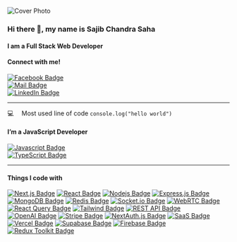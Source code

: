 ![Cover Photo](https://zedifbtvlhwkygqwmuqk.supabase.co/storage/v1/object/public/images/1750134244693-Full%20Stack%20(1).png)

### Hi there 👋, my name is Sajib Chandra Saha  
#### I am a Full Stack Web Developer  
#### Connect with me!  

[![Facebook Badge](https://img.shields.io/badge/Facebook-1877F2?style=for-the-badge&logo=facebook&logoColor=white)](https://www.facebook.com/sojib.saha.942145/)  
[![Mail Badge](https://img.shields.io/badge/Gmail-D14836?style=for-the-badge&logo=gmail&logoColor=white)](mailto:sahasojib0155@gmail.com)  
[![LinkedIn Badge](https://img.shields.io/badge/LinkedIn-0A66C2?style=for-the-badge&logo=linkedin&logoColor=white)](https://www.linkedin.com/in/sajib-chandra-saha-59457323a)

---

:computer: &emsp;Most used line of code `console.log("hello world")`  

#### I’m a JavaScript Developer  
[![Javascript Badge](https://img.shields.io/badge/-Javascript-F0DB4F?style=for-the-badge&labelColor=black&logo=javascript&logoColor=F0DB4F)](#)  
[![TypeScript Badge](https://img.shields.io/badge/-TypeScript-3178C6?style=for-the-badge&labelColor=black&logo=typescript&logoColor=3178C6)](#)

---

#### Things I code with  
[![Next.js Badge](https://img.shields.io/badge/-Next.js-000000?style=for-the-badge&labelColor=black&logo=next.js&logoColor=white)](#)
[![React Badge](https://img.shields.io/badge/-React-61DBFB?style=for-the-badge&labelColor=black&logo=react&logoColor=61DBFB)](#)
[![Nodejs Badge](https://img.shields.io/badge/-Nodejs-3C873A?style=for-the-badge&labelColor=black&logo=node.js&logoColor=3C873A)](#)
[![Express.js Badge](https://img.shields.io/badge/Express.js-000000?style=for-the-badge&logo=express&logoColor=white)](#)
[![MongoDB Badge](https://img.shields.io/badge/MongoDB-4EA94B?style=for-the-badge&logo=mongodb&logoColor=white)](#)
[![Redis Badge](https://img.shields.io/badge/Redis-DC382D?style=for-the-badge&logo=redis&logoColor=white)](#)
[![Socket.io Badge](https://img.shields.io/badge/Socket.io-010101?style=for-the-badge&logo=socket.io&logoColor=white)](#)
[![WebRTC Badge](https://img.shields.io/badge/WebRTC-333333?style=for-the-badge&logo=webrtc&logoColor=white)](#)
[![React Query Badge](https://img.shields.io/badge/React%20Query-FF4154?style=for-the-badge&logo=react-query&logoColor=white)](#)
[![Tailwind Badge](https://img.shields.io/badge/Tailwind%20CSS-092749?style=for-the-badge&logo=tailwindcss&logoColor=06B6D4&labelColor=000000)](#)
[![REST API Badge](https://img.shields.io/badge/REST%20API-02569B?style=for-the-badge&logo=api&logoColor=white)](#)
[![OpenAI Badge](https://img.shields.io/badge/OpenAI-412991?style=for-the-badge&logo=openai&logoColor=white)](#)
[![Stripe Badge](https://img.shields.io/badge/Stripe-008CDD?style=for-the-badge&logo=stripe&logoColor=white)](#)
[![NextAuth.js Badge](https://img.shields.io/badge/NextAuth.js-000000?style=for-the-badge&logo=nextauth&logoColor=white)](#)
[![SaaS Badge](https://img.shields.io/badge/SaaS-5E5DF0?style=for-the-badge&logo=saas&logoColor=white)](#)
[![Vercel Badge](https://img.shields.io/badge/Vercel-000000?style=for-the-badge&logo=vercel&logoColor=white)](#)
[![Supabase Badge](https://img.shields.io/badge/Supabase-3ECF8E?style=for-the-badge&logo=supabase&logoColor=white)](#)
[![Firebase Badge](https://img.shields.io/badge/Firebase-FFCA28?style=for-the-badge&logo=firebase&logoColor=white)](#)
[![Redux Toolkit Badge](https://img.shields.io/badge/Redux%20Toolkit-764ABC?style=for-the-badge&logo=redux&logoColor=white)](#)
